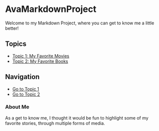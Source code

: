 # AvaMarkdownProject
Welcome to my Markdown Project, where you can get to know me a little better!

## Topics

- [Topic 1: My Favorite Movies](topic1.md)
- [Topic 2: My Favorite Books](topic2.md)

## Navigation

- [Go to Topic 1](topic1.md)
- [Go to Topic 2](topic2.md)

### About Me

As a get to know me, I thought it would be fun to highlight some of my favorite stories, through multiple forms of media.
